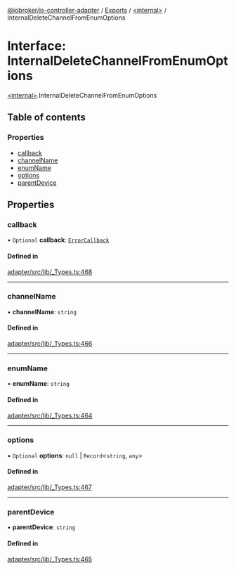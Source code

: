[@iobroker/js-controller-adapter](../README.md) / [Exports](../modules.md) / [\<internal\>](../modules/internal_.md) / InternalDeleteChannelFromEnumOptions

# Interface: InternalDeleteChannelFromEnumOptions

[\<internal\>](../modules/internal_.md).InternalDeleteChannelFromEnumOptions

## Table of contents

### Properties

- [callback](internal_.InternalDeleteChannelFromEnumOptions.md#callback)
- [channelName](internal_.InternalDeleteChannelFromEnumOptions.md#channelname)
- [enumName](internal_.InternalDeleteChannelFromEnumOptions.md#enumname)
- [options](internal_.InternalDeleteChannelFromEnumOptions.md#options)
- [parentDevice](internal_.InternalDeleteChannelFromEnumOptions.md#parentdevice)

## Properties

### callback

• `Optional` **callback**: [`ErrorCallback`](../modules/internal_.md#errorcallback)

#### Defined in

[adapter/src/lib/_Types.ts:468](https://github.com/ioBroker/ioBroker.js-controller/blob/3fe17c22/packages/adapter/src/lib/_Types.ts#L468)

___

### channelName

• **channelName**: `string`

#### Defined in

[adapter/src/lib/_Types.ts:466](https://github.com/ioBroker/ioBroker.js-controller/blob/3fe17c22/packages/adapter/src/lib/_Types.ts#L466)

___

### enumName

• **enumName**: `string`

#### Defined in

[adapter/src/lib/_Types.ts:464](https://github.com/ioBroker/ioBroker.js-controller/blob/3fe17c22/packages/adapter/src/lib/_Types.ts#L464)

___

### options

• `Optional` **options**: ``null`` \| `Record`\<`string`, `any`\>

#### Defined in

[adapter/src/lib/_Types.ts:467](https://github.com/ioBroker/ioBroker.js-controller/blob/3fe17c22/packages/adapter/src/lib/_Types.ts#L467)

___

### parentDevice

• **parentDevice**: `string`

#### Defined in

[adapter/src/lib/_Types.ts:465](https://github.com/ioBroker/ioBroker.js-controller/blob/3fe17c22/packages/adapter/src/lib/_Types.ts#L465)
